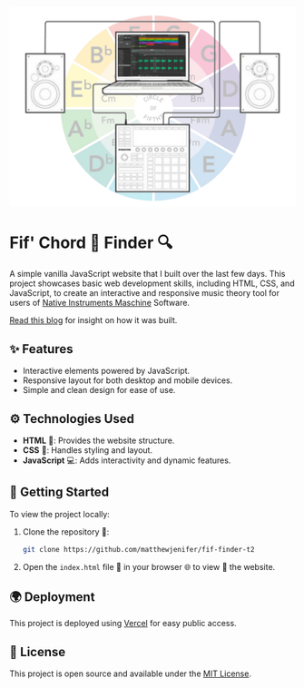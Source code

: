 ![Alt text](/images/MK3_frame1.png)

# Fif' Chord 🎹 Finder 🔍

A simple vanilla JavaScript website that I built over the last few days. This project showcases basic web development skills, including HTML, CSS, and JavaScript, to create an interactive  and responsive music theory tool for users of [Native Instruments Maschine](https://www.native-instruments.com/en/products/maschine/production-systems/maschine/) Software.

[Read this blog](https://matthewjenifer.github.io/music%20theory/web%20development/2024/11/09/my-third-post.html) for insight on how it was built.

## ✨ Features

- Interactive  elements powered by JavaScript.
- Responsive  layout for both desktop and mobile devices.
- Simple and clean design for ease of use.

## ⚙️ Technologies Used

- **HTML** 📄: Provides the website structure.
- **CSS** 🎨: Handles styling and layout.
- **JavaScript** 💻: Adds interactivity and dynamic features.

## 🚀 Getting Started

To view the project locally:

1. Clone the repository 📂:
   ```sh
   git clone https://github.com/matthewjenifer/fif-finder-t2
   ```
2. Open the `index.html` file 📄 in your browser 🌐 to view 👀 the website.

## 🌍 Deployment

This project is deployed using [Vercel](https://vercel.com/) for easy public access.

## 📜 License

This project is open source and available under the [MIT License](📄).

